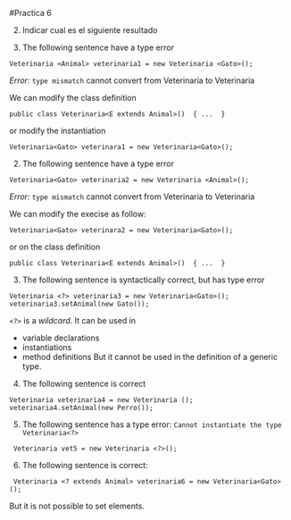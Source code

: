 #Practica 6

2. Indicar cual es el siguiente resultado

1. The following sentence have a type error 
```
Veterinaria <Animal> veterinaria1 = new Veterinaria <Gato>();

```
*Error:* `type mismatch` cannot convert from Veterinaria<Gato> to Veterinaria<Animal>



We can modify the class definition

```
public class Veterinaria<E extends Animal>()  { ...  }
```
or modify the instantiation

```
Veterinaria<Gato> veterinara1 = new Veterinaria<Gato>();
```

2. The following sentence have a type error 

```
Veterinaria<Gato> veterinaria2 = new Veterinaria <Animal>();

```

*Error:* `type mismatch` cannot convert from Veterinaria<Animal> to Veterinaria<Gato>

We can modify the execise as follow:

```
Veterinaria<Gato> veterinara2 = new Veterinaria<Gato>();
```

or on the class definition

```
public class Veterinaria<E extends Animal>()  { ...  }
```

3. The following sentence is syntactically correct, but has type error

```
Veterinaria <?> veterinaria3 = new Veterinaria<Gato>();
veterinaria3.setAnimal(new Gato());
```

`<?>` is a *wildcard*. It can be used in
+ variable declarations 
+ instantiations 
+ method definitions
But it cannot be used in the definition of a generic type.

4. The following sentence is correct 

```
Veterinaria veterinaria4 = new Veterinaria ();
veterinaria4.setAnimal(new Perro());
```

5. The following sentence has a type error: `Cannot instantiate the type Veterinaria<?>`
```
 Veterinaria vet5 = new Veterinaria <?>();
```

6. The following sentence is correct:
```
 Veterinaria <? extends Animal> veterinaria6 = new Veterinaria<Gato>();
```
But it is not possible to set elements.
